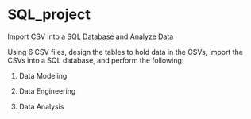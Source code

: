 # SQL_project
Import CSV into a SQL Database and Analyze Data

Using 6 CSV files, design the tables to hold data in the CSVs, import the CSVs into a SQL database, and perform the following: 

1. Data Modeling

2. Data Engineering

3. Data Analysis
